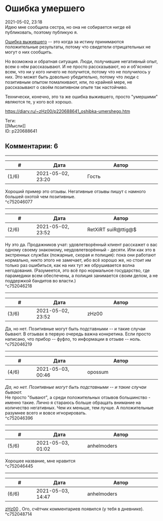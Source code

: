 Ошибка умершего
===============

  
2021-05-02, 23:18  
 Идею мне сообщила сестра, но она не собирается нигде её публиковать, поэтому публикую я.   
   
  [Ошибка выжившего](https://ru.wikipedia.org/wiki/%D0%A1%D0%B8%D1%81%D1%82%D0%B5%D0%BC%D0%B0%D1%82%D0%B8%D1%87%D0%B5%D1%81%D0%BA%D0%B0%D1%8F_%D0%BE%D1%88%D0%B8%D0%B1%D0%BA%D0%B0_%D0%B2%D1%8B%D0%B6%D0%B8%D0%B2%D1%88%D0%B5%D0%B3%D0%BE)  -- это когда за истину принимаются положительные результаты, потому что свидетели отрицательных не могут о них сообщить.   
   
 Но возможна и обратная ситуация. Люди, получившие негативный опыт, всем о нём рассказывают. И не просто рассказывают, но и об'ясняют всем, что ни у кого ничего не получится, потому что не получилось у них. Это может быть довольно убедительно, потому что люди с позитивным опытом помалкивают, или, по крайней мере, не рассказывают о своём позитивном опыте так настойчиво.   
   
 Технически, конечно, это та же ошибка выжившего, просто "умершими" являются те, у кого всё хорошо.   
  
<https://diary.ru/~zHz00/p220688641_oshibka-umershego.htm>  
  
Теги:  
[[Мысли]]  
ID: p220688641  


Комментарии: 6
--------------

  


---



|         #         |              Дата              |                     Автор                     |           ID           |
| --- | --- | --- | --- |
| (1/6) | 2021-05-02, 23:20 | Гость | c752046077 |

  
 Хороший пример это отзывы. Негативные отзывы пишут с намного большей охотой чем позитивные.   
 ^c752046077

---



|         #         |              Дата              |                     Автор                     |           ID           |
| --- | --- | --- | --- |
| (2/6) | 2021-05-02, 23:52 | RetXiRT suiR@ttig@$ | c752046218 |

  
 Ну это да. Продажников учат: удовлетворённый клиент расскажет о вас одному своему знакомому, неудовлетворённый - десяти. Или как это в экстренных службах (пожарные, скорая и полиция): пока они работают нормально, никто этого не замечает, ибо всё хорошо же, но стоит им только раз ошибиться, как на них тут же обрушивается волна негодования. (Разумеется, это всё про нормальное государство, где парамедики всем обеспечены, а полиция занимается своим делом, а не поддержкой бандитов во власти.)   
 ^c752046218

---



|         #         |              Дата              |                     Автор                     |           ID           |
| --- | --- | --- | --- |
| (3/6) | 2021-05-02, 23:52 | zHz00 | c752046219 |

  
 Да, но нет. Позитивные могут быть подставными -- и такие случаи бывают. В отзывах в первую очередь важна конкретика. Если просто написано, что прибор -- фуфло, то информации в отзыве -- ноль.   
 ^c752046219

---



|         #         |              Дата              |                     Автор                     |           ID           |
| --- | --- | --- | --- |
| (4/6) | 2021-05-03, 00:46 | opossum | c752046396 |

  
  *Да, но нет. Позитивные могут быть подставными -- и такие случаи бывают.*    
 Не просто "бывают", а среди положительных отзывов большинство - именно такие. Лично я стараюсь больше обращать внимание на количество негативных. Чем их меньше, тем лучше. А положительные разумнее всего и вовсе игнорировать.   
 ^c752046396

---



|         #         |              Дата              |                     Автор                     |           ID           |
| --- | --- | --- | --- |
| (5/6) | 2021-05-03, 01:02 | anhelmoders | c752046445 |

  
 Хорошее название, мне нравится   
 ^c752046445

---



|         #         |              Дата              |                     Автор                     |           ID           |
| --- | --- | --- | --- |
| (6/6) | 2021-05-03, 14:47 | anhelmoders | c752048714 |

  
  [zHz00](https://zHz00.diary.ru "Untitled")  , Ого, счётчик комментариев появился (у тебя в дневнике).   
 ^c752048714